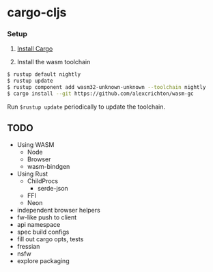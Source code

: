 # cargo-cljs


### Setup

1) [Install Cargo](https://doc.rust-lang.org/cargo/getting-started/installation.html)

2) Install the wasm toolchain

``` bash
$ rustup default nightly
$ rustup update
$ rustup component add wasm32-unknown-unknown --toolchain nightly
$ cargo install --git https://github.com/alexcrichton/wasm-gc
```

Run `$rustup update` periodically to update the toolchain.


## TODO
  + Using WASM
    + Node
    + Browser
    + wasm-bindgen
  + Using Rust
    + ChildProcs
      - serde-json
    + FFI
    + Neon
  + independent browser helpers
  + fw-like push to client
  + api namespace
  + spec build configs
  + fill out cargo opts, tests
  + fressian
  + nsfw
  + explore packaging
